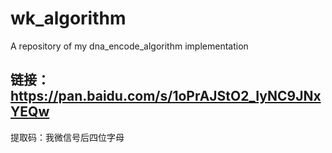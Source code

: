 # wk_algorithm
A repository of my dna_encode_algorithm implementation
## 链接：https://pan.baidu.com/s/1oPrAJStO2_IyNC9JNxYEQw 
提取码：我微信号后四位字母
